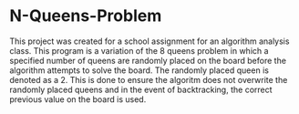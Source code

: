 # N-Queens-Problem
This project was created for a school assignment for an algorithm analysis class. This program is a variation of the 8 queens problem in which a specified number of queens are randomly placed on the board before the algorithm attempts to solve the board. The randomly placed queen is denoted as a 2. This is done to ensure the algoritm does not overwrite the randomly placed queens and in the event of backtracking, the correct previous value on the board is used.
